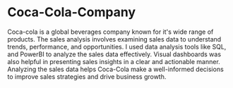 # Coca-Cola-Company
Coca-cola is a global beverages company known for it's wide range of products. The sales analysis involves examining sales data to understand trends, performance, and opportunities. I used data analysis tools like SQL, and PowerBI to analyze the sales data effectively. Visual dashboards was also helpful in presenting sales insights in a clear and actionable manner. Analyzing the sales data helps Coca-Cola make a well-informed decisions to improve sales strategies and drive business growth.
